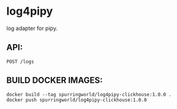 # log4pipy
log adapter for pipy.



## API:

```
POST /logs

```


## BUILD DOCKER IMAGES:
```
docker build --tag spurringworld/log4pipy-clickhouse:1.0.0 .
docker push spurringworld/log4pipy-clickhouse:1.0.0

```